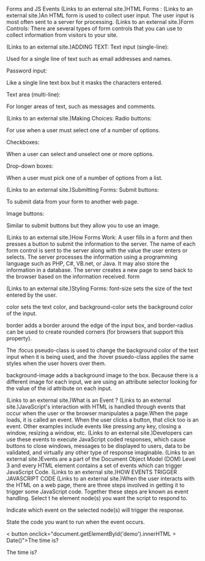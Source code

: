 Forms and JS Events
 (Links to an external site.)HTML Forms :
 (Links to an external site.)An HTML form is used to collect user input. The user input is most often sent to a server for processing.
 (Links to an external site.)Form Controls:
There are several types of form controls that you can use to collect information from visitors to your site.

 (Links to an external site.)ADDING TEXT:
Text input (single-line):

Used for a single line of text such as email addresses and names.

Password input:

Like a single line text box but it masks the characters entered.

Text area (multi-line):

For longer areas of text, such as messages and comments.

 (Links to an external site.)Making Choices:
Radio buttons:

For use when a user must select one of a number of options.

Checkboxes:

When a user can select and unselect one or more options.

Drop-down boxes:

When a user must pick one of a number of options from a list.

 (Links to an external site.)Submitting Forms:
Submit buttons:

To submit data from your form to another web page.

Image buttons:

Similar to submit buttons but they allow you to use an image.

 (Links to an external site.)How Forms Work:
A user fills in a form and then presses a button to submit the information to the server.
The name of each form control is sent to the server along with the value the user enters or selects.
The server processes the information using a programming language such as PHP, C#, VB.net, or Java. It may also store the information in a database.
The server creates a new page to send back to the browser based on the information received.
form

 (Links to an external site.)Styling Forms:
font-size sets the size of the text entered by the user.

color sets the text color, and background-color sets the background color of the input.

border adds a border around the edge of the input box, and border-radius can be used to create rounded corners (for browsers that support this property).

The :focus pseudo-class is used to change the background color of the text input when it is being used, and the :hover psuedo-class applies the same styles when the user hovers over them.

background-image adds a background image to the box. Because there is a different image for each input, we are using an attribute selector looking for the value of the id attribute on each input.

 (Links to an external site.)What is an Event ?
 (Links to an external site.)JavaScript's interaction with HTML is handled through events that occur when the user or the browser manipulates a page.When the page loads, it is called an event. When the user clicks a button, that click too is an event. Other examples include events like pressing any key, closing a window, resizing a window, etc.
 (Links to an external site.)Developers can use these events to execute JavaScript coded responses, which cause buttons to close windows, messages to be displayed to users, data to be validated, and virtually any other type of response imaginable.
 (Links to an external site.)Events are a part of the Document Object Model (DOM) Level 3 and every HTML element contains a set of events which can trigger JavaScript Code.
 (Links to an external site.)HOW EVENTS TRIGGER JAVASCRIPT CODE
 (Links to an external site.)When the user interacts with the HTML on a web page, there are three steps involved in getting it to trigger some JavaScript code. Together these steps are known as event handling.
Select t he element node(s) you want the script to respond to.

Indicate which event on the selected node(s) will trigger the response.

State the code you want to run when the event occurs.

< button onclick="document.getElementById('demo').innerHTML = Date()">The time is?

The time is?

